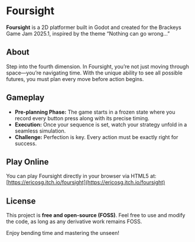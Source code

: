 # Foursight
**Foursight** is a 2D platformer built in Godot and created for the Brackeys Game Jam 2025.1, inspired by the theme “Nothing can go wrong...”

## About
Step into the fourth dimension. In Foursight, you’re not just moving through space—you’re navigating time. With the unique ability to see all possible futures, you must plan every move before action begins.

## Gameplay
- **Pre-planning Phase:** The game starts in a frozen state where you record every button press along with its precise timing.
- **Execution:** Once your sequence is set, watch your strategy unfold in a seamless simulation.
- **Challenge:** Perfection is key. Every action must be exactly right for success.

## Play Online
You can play Foursight directly in your browser via HTML5 at:  
[https://ericosg.itch.io/foursight](https://ericosg.itch.io/foursight)

## License
This project is **free and open-source (FOSS)**. Feel free to use and modify the code, as long as any derivative work remains FOSS.

Enjoy bending time and mastering the unseen!
